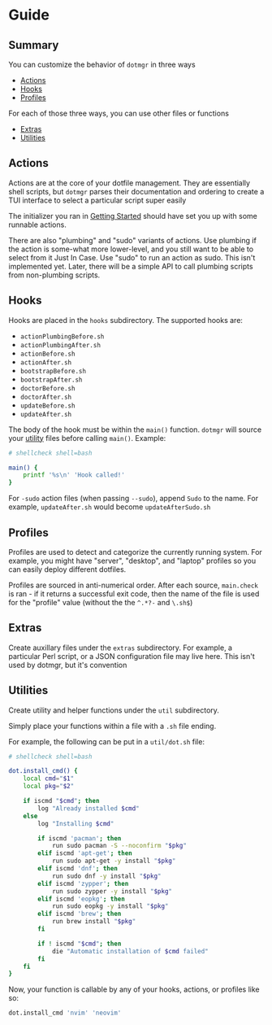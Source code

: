 # Guide

## Summary

You can customize the behavior of `dotmgr` in three ways

- [Actions](#actions)
- [Hooks](#hooks)
- [Profiles](#profiles)

For each of those three ways, you can use other files or functions

- [Extras](#extras)
- [Utilities](#utilities)

## Actions

Actions are at the core of your dotfile management. They are essentially shell scripts, but `dotmgr` parses their documentation and ordering to create a TUI interface to select a particular script super easily

The initializer you ran in [Getting Started](./getting-started.md) should have set you up with some runnable actions.

There are also "plumbing" and "sudo" variants of actions. Use plumbing if the action is some-what more lower-level, and you still want to be able to select from it Just In Case. Use "sudo" to run an action as sudo. This isn't implemented yet. Later, there will be a simple API to call plumbing scripts from non-plumbing scripts.

## Hooks

Hooks are placed in the `hooks` subdirectory. The supported hooks are:

- `actionPlumbingBefore.sh`
- `actionPlumbingAfter.sh`
- `actionBefore.sh`
- `actionAfter.sh`
- `bootstrapBefore.sh`
- `bootstrapAfter.sh`
- `doctorBefore.sh`
- `doctorAfter.sh`
- `updateBefore.sh`
- `updateAfter.sh`

The body of the hook must be within the `main()` function. `dotmgr` will source your [utility](##Utilities) files before calling `main()`. Example:

```sh
# shellcheck shell=bash

main() {
	printf '%s\n' 'Hook called!'
}
```

For `-sudo` action files (when passing `--sudo`), append `Sudo` to the name. For example, `updateAfter.sh` would become `updateAfterSudo.sh`

## Profiles

Profiles are used to detect and categorize the currently running system. For example, you might have "server", "desktop", and "laptop" profiles so you can easily deploy different dotfiles.

Profiles are sourced in anti-numerical order. After each source, `main.check` is ran - if it returns a successful exit code, then the name of the file is used for the "profile" value (without the the `^.*?-` and `\.sh$`)

## Extras

Create auxillary files under the `extras` subdirectory. For example, a particular Perl script, or a JSON configuration file may live here. This isn't used by dotmgr, but it's convention

## Utilities

Create utility and helper functions under the `util` subdirectory.

Simply place your functions within a file with a `.sh` file ending.

For example, the following can be put in a `util/dot.sh` file:

```sh
# shellcheck shell=bash

dot.install_cmd() {
	local cmd="$1"
	local pkg="$2"

	if iscmd "$cmd"; then
		log "Already installed $cmd"
	else
		log "Installing $cmd"

		if iscmd 'pacman'; then
			run sudo pacman -S --noconfirm "$pkg"
		elif iscmd 'apt-get'; then
			run sudo apt-get -y install "$pkg"
		elif iscmd 'dnf'; then
			run sudo dnf -y install "$pkg"
		elif iscmd 'zypper'; then
			run sudo zypper -y install "$pkg"
		elif iscmd 'eopkg'; then
			run sudo eopkg -y install "$pkg"
		elif iscmd 'brew'; then
			run brew install "$pkg"
		fi

		if ! iscmd "$cmd"; then
			die "Automatic installation of $cmd failed"
		fi
	fi
}
```

Now, your function is callable by any of your hooks, actions, or profiles like so:

```sh
dot.install_cmd 'nvim' 'neovim'
```
